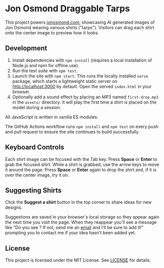 # Jon Osmond Draggable Tarps

This project powers [jonosmond.com](https://jonosmond.com), showcasing AI generated images of Jon Osmond wearing various shirts ("tarps"). Visitors can drag each shirt onto the center image to preview how it looks.

## Development

1. Install dependencies with `npm install` (requires a local installation of
   Node.js and npm for offline use).
2. Run the test suite with `npm test`.
3. Launch the site with `npm start`. This runs the locally installed `serve`
   package, which starts a lightweight static server on
   [http://localhost:3000](http://localhost:3000) by default. Open the served
   `index.html` in your browser.
4. Optionally add a sound effect by placing an MP3 named `first-drop.mp3` in the
   `assets/` directory. It will play the first time a shirt is placed on the
   model during a session.

All JavaScript is written in vanilla ES modules.

The GitHub Actions workflow runs `npm install` and `npm test` on every push and
pull request to ensure the site continues to build successfully.

## Keyboard Controls

Each shirt image can be focused with the Tab key. Press **Space** or **Enter** to grab the
focused shirt. While a shirt is grabbed, use the arrow keys to move it around
the page. Press **Space** or **Enter** again to drop the shirt and, if it is
over the center image, try it on.

## Suggesting Shirts

Click the **Suggest a shirt** button in the top corner to share ideas for new designs.

Suggestions are saved in your browser's local storage so they appear again the next
time you visit the page. When they reappear you'll see a message like
"Do you see <your shirt idea>? If not, send me an [email](mailto:jonathan.osmond@gmail.com) and I'll be sure to add it!"
prompting you to contact me if your idea hasn't been added yet.



## License

This project is licensed under the MIT License. See [LICENSE](LICENSE) for details.
